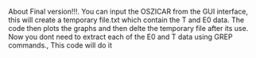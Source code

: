 About
Final version!!!. You can input the OSZICAR from the GUI interface, this will create a temporary file.txt which contain the T and E0 data. The code then plots the graphs and then delte the temporary file after its use. Now you dont need to extract each of the E0 and T data using GREP commands., This code will do it
